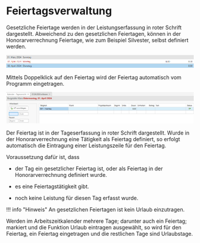 # Feiertagsverwaltung 

Gesetzliche Feiertage werden in der Leistungserfassung in roter Schrift
dargestellt. Abweichend zu den gesetzlichen Feiertagen, können in der
Honorarverrechnung Feiertage, wie zum Beispiel Silvester, selbst
definiert werden.

![](<img/image59.png>)

Mittels Doppelklick auf den Feiertag wird der Feiertag automatisch vom
Programm eingetragen.


![](<img/image60.png>)

Der Feiertag ist in der Tageserfassung in roter Schrift dargestellt.
Wurde in der Honorarverrechnung eine Tätigkeit als Feiertag definiert,
so erfolgt automatisch die Eintragung einer Leistungszeile für den
Feiertag.

Voraussetzung dafür ist, dass

-   der Tag ein gesetzlicher Feiertag ist, oder als Feiertag in der
    Honorarverrechnung definiert wurde.

-   es eine Feiertagstätigkeit gibt.

-   noch keine Leistung für diesen Tag erfasst wurde.

!!! info "Hinweis"
    An gesetzlichen Feiertagen ist kein Urlaub einzutragen.

Werden im Arbeitszeitkalender mehrere Tage; darunter auch ein Feiertag;
markiert und die Funktion Urlaub eintragen ausgewählt, so wird für den
Feiertag, ein Feiertag eingetragen und die restlichen Tage sind
Urlaubstage.
